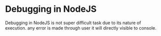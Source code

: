# Debugging in NodeJS

Debugging in NodeJS is not super difficult task due to its nature of execution. any error is made through user it will directly visible to console.